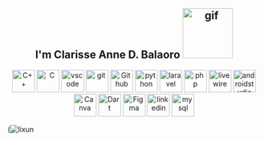 <h2 align="center"> I'm Clarisse Anne D. Balaoro  
<img src="https://i.pinimg.com/originals/f9/a7/6e/f9a76e2347028007665cad9476e2eeff.jpg" alt="gif" width="100" height="100"/>
</h2>

<p align="center"> 
<img src="https://cdn.jsdelivr.net/gh/devicons/devicon@latest/icons/cplusplus/cplusplus-original.svg" alt="C++" width="45" height="45"/>
<img src="https://cdn.jsdelivr.net/gh/devicons/devicon@latest/icons/c/c-original.svg" alt="C" width="45" height="45"/>
<img src="https://cdn.jsdelivr.net/gh/devicons/devicon/icons/vscode/vscode-original.svg" alt="vscode" width="45" height="45"/>
<img src="https://cdn.jsdelivr.net/gh/devicons/devicon@latest/icons/git/git-original.svg" alt="git" width="45" height="45"/>
<img src="https://cdn.jsdelivr.net/gh/devicons/devicon@latest/icons/github/github-original-wordmark.svg" alt="Github" width="45" height="45"/>
<img src="https://cdn.jsdelivr.net/gh/devicons/devicon@latest/icons/python/python-original-wordmark.svg" alt="python" width="45" height="45"/>
<img src="https://cdn.jsdelivr.net/gh/devicons/devicon@latest/icons/laravel/laravel-original-wordmark.svg" alt="laravel" width="45" height="45"/>
<img src="https://cdn.jsdelivr.net/gh/devicons/devicon/icons/php/php-original.svg" alt="php" width="45" height="45"/>
<img src="https://cdn.jsdelivr.net/gh/devicons/devicon@latest/icons/livewire/livewire-original-wordmark.svg" alt="livewire" width="45" height="45"/>
<img src="https://cdn.jsdelivr.net/gh/devicons/devicon@latest/icons/androidstudio/androidstudio-original-wordmark.svg" alt="androidstudio" width="45" height="45"/>
<img src="https://cdn.jsdelivr.net/gh/devicons/devicon@latest/icons/canva/canva-original.svg"  alt="Canva" width="45" height="45"/>
<img src="https://cdn.jsdelivr.net/gh/devicons/devicon@latest/icons/dart/dart-plain-wordmark.svg" alt="Dart" width="45" height="45"/>
<img src="https://cdn.jsdelivr.net/gh/devicons/devicon@latest/icons/figma/figma-original.svg" alt="Figma" width="45" height="45"/>
<img src="https://cdn.jsdelivr.net/gh/devicons/devicon@latest/icons/linkedin/linkedin-original.svg" alt="linkedin" width="45" height="45"/>
<img src="https://cdn.jsdelivr.net/gh/devicons/devicon@latest/icons/mysql/mysql-original-wordmark.svg" alt="mysql" width="45" height="45"/>
</p>

(![lixun](https://github.com/user-attachments/assets/06ca5689-ac3c-4826-9a39-aeb6d6347317)  
